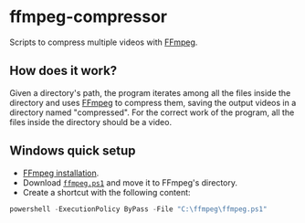 # ffmpeg-compressor
Scripts to compress multiple videos with [FFmpeg](https://www.ffmpeg.org/).

## How does it work?
Given a directory's path, the program iterates among all the files inside the directory and uses [FFmpeg](https://www.ffmpeg.org/) to compress them, saving the output videos in a directory named "compressed". For the correct work of the program, all the files inside the directory should be a video.

## Windows quick setup
- [FFmpeg installation](https://www.geeksforgeeks.org/how-to-install-ffmpeg-on-windows/).
- Download [`ffmpeg.ps1`](ffmpeg.ps1) and move it to FFmpeg's directory.
- Create a shortcut with the following content:
```powershell
powershell -ExecutionPolicy ByPass -File "C:\ffmpeg\ffmpeg.ps1"
```